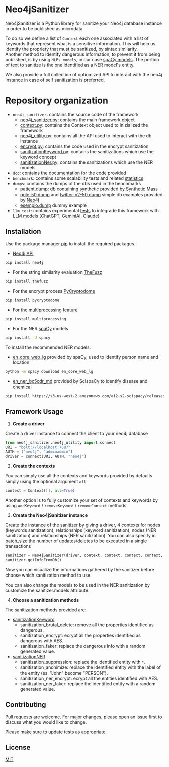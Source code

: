 
# Neo4jSanitizer

Neo4jSanitizer is a Python library for sanitize your Neo4j database instance in order to be published as microdata.  

To do so we define a list of `Context` each one associated with a list of keywords that represent what is a sensitive information. This will help us identify the propriety that must be sanitized, by sintax similarity.  
Another method to identify dangerous information, to prevent it from being published, is by using `NLPs models`, in our case [spaCy models](https://spacy.io/models). The portion of text to sanitize is the one identified as a NER model's entity.

We also provide a full collection of optiomized API to interact with the neo4j instance in case of self sanitization is preferred.

# Repository organization

- `neo4j_sanitizer`: contains the source code of the framework  
  - [neo4j_sanitizer.py](neo4j_sanitizer/neo4j_sanitizer.py): contains the main framework object
  - [context.py](neo4j_sanitizer/context.py): contains the Context object used to inizialized the framework
  - [neo4j_utility.py](neo4j_sanitizer/neo4j_utility.py): contains all the API used to interact with the db instance
  - [encrypt.py](neo4j_sanitizer/encrypt.py): contains the code used in the encrypt sanitization
  - [sanitizationKeyword.py](neo4j_sanitizer/sanitizationKeyword.py): contains the sanitizations which use the keyword concept
  - [sanitizationNer.py](neo4j_sanitizer/sanitizationNer): contains the sanitizations which use the NER models
- `doc`: contains the [documentation](doc/doc.md) for the code provided  
- `benchmark`: contains some scalability tests and related [statistics](benchmark/benchmarks.md)  
- `dumps`: contains the dumps of the dbs used in the benchmarks
  - [patient.dump](dumps/patient.dump): db containing synthetic provided by [Synthetic Mass](https://synthea.mitre.org/downloads)
  - [pole-50.dump](dumps/pole-50.dump) and [twitter-v2-50.dump](dumps/twitter-v2-50.dump) simple db examples provided by [Neo4j](https://github.com/neo4j-examples)
  - [esempio.dump](dumps/esempio.dump) dummy example
- `llm_test`: contains experimental [tests](llm_test/log_test.md) to integrade this framework with LLM models (ChatGPT, GeminiAI, Claude)

## Installation

Use the package manager [pip](https://pip.pypa.io/en/stable/) to install the required packages.

- [Neo4j API](https://neo4j.com/docs/python-manual/current/)

```bash
pip install neo4j
```

- For the string similarity evaluation [TheFuzz](https://github.com/seatgeek/thefuzz)

```bash
pip install thefuzz
```

- For the encrypt process [PyCryptodome](https://pycryptodome.readthedocs.io/en/latest/src/installation.html)

```bash
pip install pycryptodome
```

- For the [multiprocessing](https://docs.python.org/3/library/multiprocessing.html#) feature

```bash
pip install multiprocessing
```

- For the NER [spaCy](https://spacy.io/) models  

```bash
pip install -U spacy
```

To install the recommended NER models:

- [en_core_web_lg](https://spacy.io/models/en#en_core_web_lg) provided by spaCy, used to identify person name and location

```bash
python -m spacy download en_core_web_lg
```

- [en_ner_bc5cdr_md](https://allenai.github.io/scispacy/) provided by ScispaCy to identify disease and chemical

```bash
pip install https://s3-us-west-2.amazonaws.com/ai2-s2-scispacy/releases/v0.5.4/en_ner_bc5cdr_md-0.5.4.tar.gz
```

## Framework Usage

1. **Create a driver**

Create a driver instance to connect the client to your neo4j database

```python
from neo4j_sanitizer.neo4j_utility import connect
URI = "bolt://localhost:7687"
AUTH = ("neo4j", "adminadmin")
driver = connect(URI, AUTH, "neo4j")
```

2. **Create the contexts**

You can simply use all the contexts and keywords provided by defaults simply using the optional argument `all`

```python
context = Context([], all=True)
```

Another option is to fully customize your set of contexts and keywords by using `addKeyword` / `removeKeyword` / `removeContext` methods

3. **Create the Neo4jSanitizer instance**

Create the instance of the sanitizer by giving a driver, 4 contexts for nodes (keywords sanitization), relationships (keyword sanitization), nodes (NER sanitization) and relationships (NER sanitization). You can also specify in batch_size the number of updates/deletes to be executed in a single transactions

```python
sanitizer = Neo4jSanitizer(driver, context, context, context, context, batch_size = 10000)
sanitizer.getInfoFromDb()
```

Now you can visualize the informations gathered by the sanitizer before choose which sanitization method to use.

You can also change the models to be used in the NER sanitization by customize the sanitizer.models attribute.

4. **Choose a sanitization methods**

The sanitization methods provided are:

- [sanitizationKeyword](neo4j_sanitizer/sanitizationKeyword.py)
  - sanitization_brutal_delete: remove all the properties identified as dangerous.
  - sanitization_encrypt: ecrypt all the properties identified as dangerous with AES.
  - sanitization_faker: replace the dangerous info with a random generated value.
- [sanitizationNER](neo4j_sanitizer/sanitizationNer.py)
  - sanitization_suppression: replace the identified entity with `*`.
  - sanitization_anonimize: replace the identified entity with the label of the entity (es. "John" become "PERSON").
  - sanitization_ner_encrypt: ecrypt all the entities identified with AES.
  - sanitization_ner_faker: replace the identified entity with a random generated value.

## Contributing

Pull requests are welcome. For major changes, please open an issue first to discuss what you would like to change.

Please make sure to update tests as appropriate.

## License

[MIT](LICENCE)
